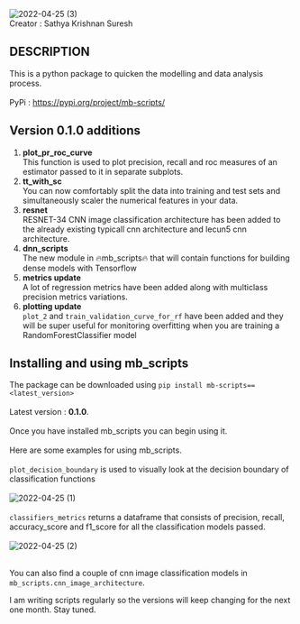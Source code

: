 ![2022-04-25 (3)](https://user-images.githubusercontent.com/86184014/165095198-1f90196a-f4c5-42f5-92ed-60850a8386d5.png)<br>
Creator : Sathya Krishnan Suresh<br>
## DESCRIPTION
This is a python package to quicken the modelling and data analysis process.<br><br>
PyPi : https://pypi.org/project/mb-scripts/

## Version 0.1.0 additions
1. **plot_pr_roc_curve**<br>
This function is used to plot precision, recall and roc measures of an estimator 
passed to it in separate subplots.
2. **tt_with_sc**<br>
You can now comfortably split the data into training and test sets and simultaneously
scaler the numerical features in your data.
3. **resnet**<br>
RESNET-34 CNN image classification architecture has been added to the already existing typicall cnn
architecture and lecun5 cnn architecture.
4. **dnn_scripts**<br>
The new module in 🔥mb_scripts🔥 that will contain functions for building dense models
with Tensorflow
5. **metrics update**<br>
A lot of regression metrics have been added along with multiclass precision metrics
variations.
6. **plotting update**<br>
`plot_2` and `train_validation_curve_for_rf` have been added and they will be super useful for
monitoring overfitting when you are training a RandomForestClassifier model


## Installing and using mb_scripts
The package can be downloaded using `pip install mb-scripts==<latest_version>`<br><br>
Latest version : **0.1.0**.<br><br>
Once you have installed mb_scripts you can begin using it.<br><br> Here are some examples for using mb_scripts.<br><br>
`plot_decision_boundary` is used to visually look at the decision boundary of classification functions<br><br>
![2022-04-25 (1)](https://user-images.githubusercontent.com/86184014/165075925-daa9cdf5-cbe0-41fe-85fa-39395d4cf027.png)<br><br>
`classifiers_metrics` returns a dataframe that consists of precision, recall, accuracy_score and f1_score for all the classification models passed.<br><br>
![2022-04-25 (2)](https://user-images.githubusercontent.com/86184014/165077324-b64aeb9f-170e-4630-a17e-5a0a9174a79e.png)<br><br>

You can also find a couple of cnn image classification models in `mb_scripts.cnn_image_architecture`.<br>

I am writing scripts regularly so the versions will keep changing for the next one month. Stay tuned.
